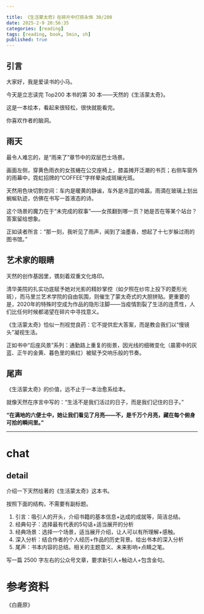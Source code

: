 ```yaml
---

title: 《生活蒙太奇》在碎片中打捞永恒 30/200
date: 2025-2-9 20:56:35 
categories: [reading]
tags: [reading, book, 5min, sh]
published: true
---
```



## 引言  

大家好，我是爱读书的小马。

今天是立志读完 Top200 本书的第 30 本——天然的《生活蒙太奇》。

这是一本绘本，看起来很轻松，很快就能看完。

你喜欢作者的脑洞。

## 雨天 

最令人难忘的，是“雨来了”章节中的双层巴士场景。

画面左侧，穿黄色雨衣的女孩蜷在公交座椅上，膝盖摊开泛潮的书页；右侧车窗外的雨幕中，霓虹招牌的“COFFEE”字样晕染成斑斓光斑。

天然用色块切割空间：车内是暖黄的静谧，车外是冷蓝的喧嚣。雨滴在玻璃上划出蜿蜒轨迹，仿佛在书写一首液态的诗。  

这个场景的魔力在于“未完成的叙事”——女孩翻到哪一页？她是否在等某个站台？答案留给想象。

正如读者所言：“那一刻，我听见了雨声，闻到了油墨香，想起了十七岁躲过雨的图书馆。”  


## 艺术家的眼睛

天然的创作基因里，镌刻着双重文化烙印。

清华美院的扎实功底赋予她对光影的精妙掌控（如夕照在纱帘上投下的菱形光斑），而马里兰艺术学院的自由氛围，则催生了蒙太奇式的大胆拼贴。更重要的是，2020年的特殊时空成为作品的隐形注脚——当疫情割裂了生活的连贯性，人们比任何时候都渴望在碎片中寻找意义。

《生活蒙太奇》恰似一剂视觉良药：它不提供宏大答案，而是教会我们以“慢镜头”凝视生活。  

正如书中“后座风景”系列：通勤路上重复的街景，因光线的细微变化（晨雾中的灰蓝、正午的金黄、暮色里的紫红）被赋予交响乐般的节奏。  

## 尾声

《生活蒙太奇》的价值，远不止于一本治愈系绘本。

就像天然在序言中写的：“生活不是我们活过的日子，而是我们记住的日子。”

**“在满地的六便士中，她让我们看见了月亮——不，是千万个月亮，藏在每个俯身可拾的瞬间里。”**  


------------------------------------------------------------------------

# chat

## detail

介绍一下天然绘著的《生活蒙太奇》这本书。

按照下面的结构，不需要有副标题。

1. 引言：吸引人的开头，介绍书籍的基本信息+达成的成就等，简洁总结。
2. 经典句子：选择最有代表的5句话+适当展开的分析
3. 经典场景：选择一个场景，适当展开介绍，让人可以有所理解+感触。
4. 深入分析：结合作者的个人经历+作品的历史背景。给出书本的深入分析
5. 尾声：书本内容的总结。相关的主题意义、未来影响+点睛之笔。

写一篇 2500 字左右的公众号文章，要求新引人+触动人+包含金句。


# 参考资料

 《白鹿原》

